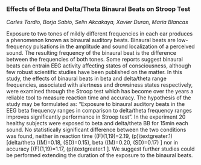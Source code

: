 ### Effects of Beta and Delta/Theta Binaural Beats on Stroop Test

_Carles Tardío, Borja Sabio, Selin Akcakaya, Xavier Duran, Maria Blancas_

Exposure to two tones of mildly different frequencies in each ear produces a phenomenon known as binaural auditory beats. Binaural beats are low-frequency pulsations in the amplitude and sound localization of a perceived sound. The resulting frequency of the binaural beat is the difference between the frequencies of both tones. Some reports suggest binaural beats can entrain EEG activity affecting states of consciousness, although few robust scientific studies have been published on the matter. In this study, the effects of binaural beats in beta and delta/theta range frequencies, associated with alertness and drowsiness states respectively, were examined through the Stroop test which has become over the years a reliable tool to measure reaction time and accuracy. The hypothesis of the study may be formulated as: “Exposure to binaural auditory beats in the EEG beta frequency ranges in comparison to delta/theta frequency ranges improves significantly performance in Stroop test”. In the experiment 20 healthy subjects were exposed to beta and delta/theta BB for 15min each sound. No statistically significant difference between the two conditions was found, neither in reaction time (\(F\)(1,19)=2.19, \(p\)\textgreater.1) [delta/theta (\(M\)=0.18, \(SD\)=0.15), beta (\(M\)=0.20, \(SD\)=0.17) ] nor in accuracy [\(F\)(1,19)=1.17, \(p\)\textgreater.1 ]. We suggest further studies could be performed extending the duration of the exposure to the binaural beats.
